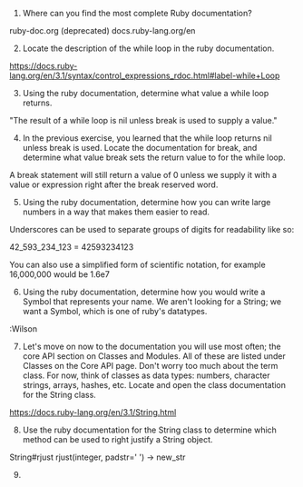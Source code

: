 1) Where can you find the most complete Ruby documentation?

ruby-doc.org (deprecated)
docs.ruby-lang.org/en

2) Locate the description of the while loop in the ruby documentation.

https://docs.ruby-lang.org/en/3.1/syntax/control_expressions_rdoc.html#label-while+Loop

3) Using the ruby documentation, determine what value a while loop returns.

"The result of a while loop is nil unless break is used to supply a value."

4) In the previous exercise, you learned that the while loop returns nil unless break is used. Locate the documentation for break, and determine what value break sets the return value to for the while loop.

A break statement will still return a value of 0 unless we supply it with a value or expression right after the break reserved word.

5) Using the ruby documentation, determine how you can write large numbers in a way that makes them easier to read.

Underscores can be used to separate groups of digits for readability like so:

42_593_234_123 = 42593234123

You can also use a simplified form of scientific notation, for example 16,000,000 would be 1.6e7

6) Using the ruby documentation, determine how you would write a Symbol that represents your name. We aren't looking for a String; we want a Symbol, which is one of ruby's datatypes.

:Wilson

7) Let's move on now to the documentation you will use most often; the core API section on Classes and Modules. All of these are listed under Classes on the Core API page.
Don't worry too much about the term class. For now, think of classes as data types: numbers, character strings, arrays, hashes, etc.
Locate and open the class documentation for the String class.

https://docs.ruby-lang.org/en/3.1/String.html

8) Use the ruby documentation for the String class to determine which method can be used to right justify a String object.

String#rjust
rjust(integer, padstr=' ') -> new_str

9)